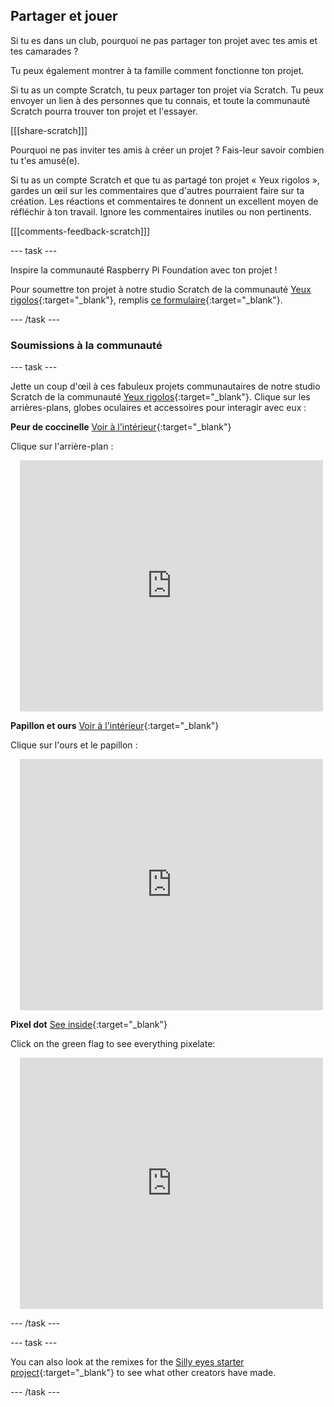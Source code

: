## Partager et jouer

Si tu es dans un club, pourquoi ne pas partager ton projet avec tes amis et tes camarades ?

Tu peux également montrer à ta famille comment fonctionne ton projet.

Si tu as un compte Scratch, tu peux partager ton projet via Scratch. Tu peux envoyer un lien à des personnes que tu connais, et toute la communauté Scratch pourra trouver ton projet et l'essayer.

[[[share-scratch]]]

Pourquoi ne pas inviter tes amis à créer un projet ? Fais-leur savoir combien tu t'es amusé(e).

Si tu as un compte Scratch et que tu as partagé ton projet « Yeux rigolos », gardes un œil sur les commentaires que d'autres pourraient faire sur ta création. Les réactions et commentaires te donnent un excellent moyen de réfléchir à ton travail. Ignore les commentaires inutiles ou non pertinents.

[[[comments-feedback-scratch]]]

--- task ---

Inspire la communauté Raspberry Pi Foundation avec ton projet !

Pour soumettre ton projet à notre studio Scratch de la communauté [Yeux rigolos](https://scratch.mit.edu/studios/29120534){:target="_blank"}, remplis [ce formulaire](https://form.raspberrypi.org/f/community-project-submissions){:target="_blank"}.

--- /task ---

### Soumissions à la communauté

--- task ---

Jette un coup d'œil à ces fabuleux projets communautaires de notre studio Scratch de la communauté [Yeux rigolos](https://scratch.mit.edu/studios/29079784){:target="_blank"}. Clique sur les arrières-plans, globes oculaires et accessoires pour interagir avec eux :

**Peur de coccinelle** [Voir à l'intérieur](https://scratch.mit.edu/projects/517735755/editor){:target="_blank"}

Clique sur l'arrière-plan :

<div class="scratch-preview" style="margin-left: 15px;">
  <iframe allowtransparency="true" width="485" height="402" src="https://scratch.mit.edu/projects/embed/517735755/?autostart=false" frameborder="0"></iframe>
</div>

**Papillon et ours** [Voir à l'intérieur](https://scratch.mit.edu/projects/569624392/editor){:target="_blank"}

Clique sur l'ours et le papillon :

<div class="scratch-preview" style="margin-left: 15px;">
  <iframe allowtransparency="true" width="485" height="402" src="https://scratch.mit.edu/projects/embed/569624392/?autostart=false" frameborder="0"></iframe>
</div>

**Pixel dot** [See inside](https://scratch.mit.edu/projects/747156758/editor){:target="_blank"}

Click on the green flag to see everything pixelate:

<div class="scratch-preview" style="margin-left: 15px;">
  <iframe allowtransparency="true" width="485" height="402" src="https://scratch.mit.edu/projects/embed/747156758/?autostart=false" frameborder="0"></iframe>
</div>

--- /task ---

--- task ---

You can also look at the remixes for the [Silly eyes starter project](https://scratch.mit.edu/projects/582221984/remixes){:target="_blank"} to see what other creators have made.

--- /task --- 
